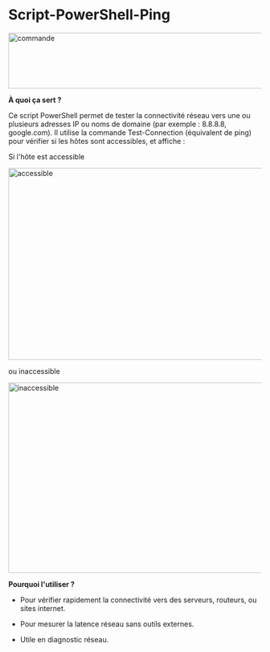 # Script-PowerShell-Ping


<img width="894" height="111" alt="commande" src="https://github.com/user-attachments/assets/51e1b1eb-ffef-4152-aaa0-bf1f4eee5a6b" />


**À quoi ça sert ?**


Ce script PowerShell permet de tester la connectivité réseau vers une ou plusieurs adresses IP ou noms de domaine (par exemple : 8.8.8.8, google.com).
Il utilise la commande Test-Connection (équivalent de ping) pour vérifier si les hôtes sont accessibles, et affiche :

Si l'hôte est accessible 


<img width="854" height="382" alt="accessible" src="https://github.com/user-attachments/assets/282afc14-6a18-4d72-937e-b2d3d59fb410" />


ou inaccessible


<img width="852" height="379" alt="inaccessible" src="https://github.com/user-attachments/assets/91f8205c-1eab-4e91-b633-868ce0ff6a0f" />


**Pourquoi l'utiliser ?**

- Pour vérifier rapidement la connectivité vers des serveurs, routeurs, ou sites internet.

- Pour mesurer la latence réseau sans outils externes.

- Utile en diagnostic réseau.
